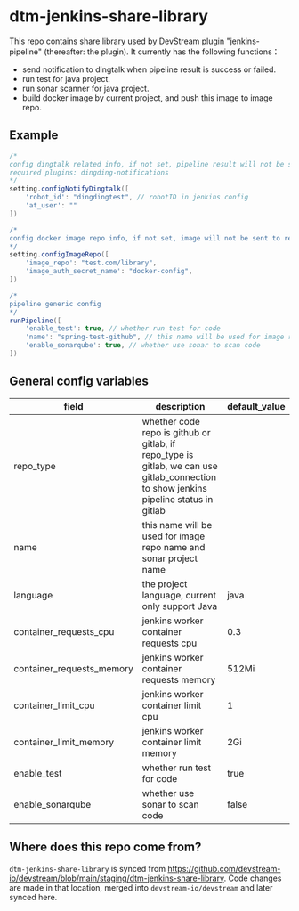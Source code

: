 # dtm-jenkins-share-library

This repo contains share library used by DevStream plugin "jenkins-pipeline" (thereafter: the plugin). It currently has the following functions：
- send notification to dingtalk when pipeline result is success or failed.
- run test for java project.
- run sonar scanner for java project.
- build docker image by current project, and push this image to image repo.

## Example
```groovy dingtalk
/*
config dingtalk related info, if not set, pipeline result will not be sent
required plugins: dingding-notifications
*/
setting.configNotifyDingtalk([
    'robot_id': "dingdingtest", // robotID in jenkins config
    'at_user': ""
])

/*
config docker image repo info, if not set, image will not be sent to repo
*/
setting.configImageRepo([
    'image_repo': "test.com/library",
    'image_auth_secret_name': "docker-config",
])

/*
pipeline generic config
*/
runPipeline([
    'enable_test': true, // whether run test for code
    'name': "spring-test-github", // this name will be used for image repo name and sonar project name
    'enable_sonarqube': true, // whether use sonar to scan code
])

```

## General config variables

|  field   | description  | default_value  |
|  ----  | ----  | ----  |
|  repo_type  | whether code repo is github or gitlab, if repo_type is gitlab, we can use gitlab_connection to show jenkins pipeline status in gitlab  |   |
|  name  | this name will be used for image repo name and sonar project name  |  |
|  language  | the project language, current only support Java  | java |
|  container_requests_cpu  | jenkins worker container requests cpu  | 0.3 |
|  container_requests_memory  | jenkins worker container requests memory  | 512Mi |
|  container_limit_cpu  | jenkins worker container limit cpu  | 1 |
|  container_limit_memory  | jenkins worker container limit memory  | 2Gi |
|  enable_test  | whether run test for code  | true |
|  enable_sonarqube  | whether use sonar to scan code  | false |

## Where does this repo come from?

`dtm-jenkins-share-library` is synced from https://github.com/devstream-io/devstream/blob/main/staging/dtm-jenkins-share-library.
Code changes are made in that location, merged into `devstream-io/devstream` and later synced here.
